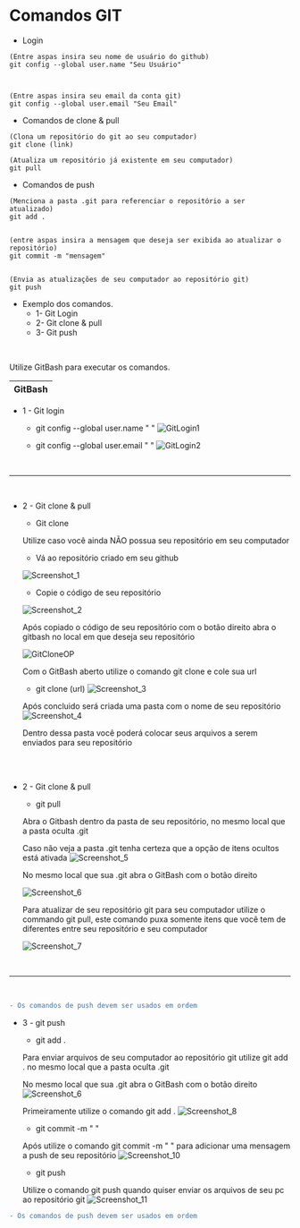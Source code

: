 # Comandos GIT

- Login
```
(Entre aspas insira seu nome de usuário do github)
git config --global user.name "Seu Usuário" 



(Entre aspas insira seu email da conta git)
git config --global user.email "Seu Email"
```
- Comandos de clone & pull
```
(Clona um repositório do git ao seu computador) 
git clone (link) 

(Atualiza um repositório já existente em seu computador)
git pull
```
- Comandos de push
```
(Menciona a pasta .git para referenciar o repositório a ser atualizado)
git add .


(entre aspas insira a mensagem que deseja ser exibida ao atualizar o repositório)
git commit -m "mensagem"


(Envia as atualizações de seu computador ao repositório git)
git push
```

- Exemplo dos comandos.
    - 1- Git Login
    - 2- Git clone & pull
    - 3- Git push

<br>

Utilize GitBash para executar os comandos.

|GitBash|
|--|

- 1 - Git login
    - git config --global user.name " "
    ![GitLogin1](https://github.com/IgorHenriqueG/Git/assets/111847209/ff1c0329-8547-4a78-a3b0-74d2dc558896)

    - git config --global user.email " "
    ![GitLogin2](https://github.com/IgorHenriqueG/Git/assets/111847209/c7c364c4-5b15-4461-b1aa-ed2b463a164e)

<br>
<hr>
<br>

- 2 - Git clone & pull
    - Git clone

    Utilize caso você ainda NÃO possua seu repositório em seu computador
    - Vá ao repositório criado em seu github

    ![Screenshot_1](https://github.com/IgorHenriqueG/Git/assets/111847209/8683280d-8286-4e03-b6ad-1166253d21fb)

    - Copie o código de seu repositório

    ![Screenshot_2](https://github.com/IgorHenriqueG/Git/assets/111847209/41102a35-e921-4eb0-b525-cf9834d724dc)

    Após copiado o código de seu repositório com o botão direito abra o gitbash no local em que deseja seu repositório

    ![GitCloneOP](https://github.com/IgorHenriqueG/Git/assets/111847209/9d819df4-84a0-4e52-ae38-330b38067fb2)


    Com o GitBash aberto utilize o comando git clone e cole sua url

    - git clone (url)
    ![Screenshot_3](https://github.com/IgorHenriqueG/Git/assets/111847209/413a0a0f-231b-4315-95c3-3b67d332741d)

    Após concluido será criada uma pasta com o nome de seu repositório
    ![Screenshot_4](https://github.com/IgorHenriqueG/Git/assets/111847209/d5d5566a-b3e4-4212-85e8-e10eb4e27a70)

    Dentro dessa pasta você poderá colocar seus arquivos a serem enviados para seu repositório

<br>
<br>

- 2 - Git clone & pull
    - git pull

    Abra o Gitbash dentro da pasta de seu repositório, no mesmo local que a pasta oculta .git

    Caso não veja a pasta .git tenha certeza que a opção de itens ocultos está ativada
    ![Screenshot_5](https://github.com/IgorHenriqueG/Git/assets/111847209/2d8ddcf1-8dbd-4790-9355-5487f1e4de68)

    No mesmo local que sua .git abra o GitBash com o botão direito

    ![Screenshot_6](https://github.com/IgorHenriqueG/Git/assets/111847209/b8ce8597-12e7-410f-8e10-a52de3c258f7)

    Para atualizar de seu repositório git para seu computador utilize o commando git pull, este comando puxa somente itens que você tem de diferentes entre seu repositório e seu computador

    ![Screenshot_7](https://github.com/IgorHenriqueG/Git/assets/111847209/d5bc972d-89b1-471c-ad98-fb51ed469248)

<br>
<hr>
<br>

```diff
- Os comandos de push devem ser usados em ordem
```

- 3 - git push
    - git add .

    Para enviar arquivos de seu computador ao repositório git utilize git add . no mesmo local que a pasta oculta .git

    No mesmo local que sua .git abra o GitBash com o botão direito
    ![Screenshot_6](https://github.com/IgorHenriqueG/Git/assets/111847209/b8ce8597-12e7-410f-8e10-a52de3c258f7)

    Primeiramente utilize o comando git add .
    ![Screenshot_8](https://github.com/IgorHenriqueG/Git/assets/111847209/6438b03d-f616-4bca-95cc-0db99f78b61a)

    - git commit -m " "

    Após utilize o comando git commit -m " " para adicionar uma mensagem a push de seu repositório
    ![Screenshot_10](https://github.com/IgorHenriqueG/Git/assets/111847209/b7ef71ab-a562-4fe4-8346-7c1903cf8154)

    - git push

    Utilize o comando git push quando quiser enviar os arquivos de seu pc ao repositório git
    ![Screenshot_11](https://github.com/IgorHenriqueG/Git/assets/111847209/3677ceed-1c52-42a5-864a-b2d32b124c0a)

```diff
- Os comandos de push devem ser usados em ordem
```